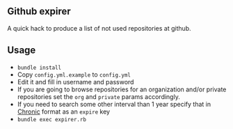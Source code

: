 Github expirer
--------------

A quick hack to produce a list of not used repositories at github.


Usage
-----

* `bundle install`
* Copy `config.yml.example` to `config.yml`
* Edit it and fill in username and password
* If you are going to browse repositories for an organization and/or private repositories set the `org` and `private` params accordingly.
* If you need to search some other interval than 1 year specify that in [Chronic](https://github.com/mojombo/chronic) format as an `expire` key
* `bundle exec expirer.rb`
